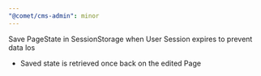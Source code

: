 ```yaml
---
"@comet/cms-admin": minor
---
```


Save PageState in SessionStorage when User Session expires to prevent data los

-   Saved state is retrieved once back on the edited Page

